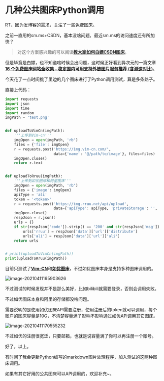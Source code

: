 # 几种公共图床Python调用

RT，因为发博客的需求，关注了一些免费图床。

之前一直用的sm.ms+CSDN，基本没啥问题，最近sm.ms的访问速度还有所加快？

> 对这个方案感兴趣的可以阅读[**教大家如何白嫖CSDN图床**](https://blog.icexmoon.xyz/?p=79)。

但是毕竟是白嫖，也不知道啥时候会出问题，这时候正好看到异次元的一篇文章[**16 个免费图床网站全收集 - 稳定国内可用支持外链图片服务推荐 (含测速对比)**](https://www.iplaysoft.com/free-image-hosting.html)。

今天花了一点时间挑了里边的几个图床进行了Python调用测试，算是多条路子。

直接上代码：

```python
import requests
import json
import time
import random
imgPath = 'test.png'


def uploadToVimCn(imgPath):
    '''上传到Vim-cn'''
    imgOpen = open(imgPath, 'rb')
    files = {'file': imgOpen}
    r = requests.post('https://img.vim-cn.com/',
                      data={'name': '@/path/to/image'}, files=files)
    imgOpen.close()
    return r.text


def uploadToRruu(imgPath):
    '''上传到如优图床和阿里图床'''
    imgOpen = open(imgPath, 'rb')
    files = {'image': imgOpen}
    apiType = 'ali'
    token = '<token>'
    r = requests.post('https://img.rruu.net/api/upload',
                      data={'apiType': apiType, 'privateStorage': '', 'token': token}, files=files)
    imgOpen.close()
    respJson = r.json()
    urls = {}
    if str(respJson['code']).strip() == '200' and str(respJson['msg']).strip() == 'success':
        urls['rruu'] = respJson['data']['url']['distribute']
        urls['ali'] = respJson['data']['url']['ali']
    return urls


# print(uploadToVimCn(imgPath))
print(uploadToRruu(imgPath))
```

目前只测试了[**Vim-CN**](https://img.vim-cn.com/)和[**如优图床**](https://img.rruu.net/)，不过如优图床本身是支持多种图床调用的。

![image-20210411165903626](https://img.rruu.net/image/607305172df44)

不过测试的时候发现并不是那么美好，比如bilibili就需要登录，否则会调用失败。

不过如优图床本身和阿里的存储都没啥问题。

需要说明的是使用如优图床API需要注册，使用注册后的token就可以调用，每个账户的图床容量是10G，不清楚容量满了影响不影响通过如优API调用其它图床。

![image-20210411170555232](https://img.rruu.net/image/6073052013eaa)

不过如优的注册很宽泛，只要邮箱，也就是说容量满了你可以再注册一个账号。

好了，以上。

有时间了我会更新Python编写的markdown图片处理程序，加入测试的这两种图床调用。

如果有其它好用的公共图床可以API调用的，欢迎补充~。